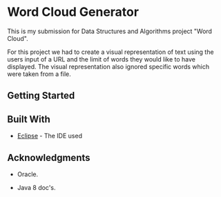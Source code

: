 # Word Cloud Generator 


This is my submission for Data Structures and Algorithms project "Word Cloud".


For this project we had to create a visual representation of text using the users input of a URL and the limit of words they would like to have displayed. The visual representation also ignored specific words which were taken from a file.


## Getting Started


## Built With

*  [Eclipse](https://www.eclipse.org/) - The IDE used


## Acknowledgments

* Oracle.

* Java 8 doc's.
